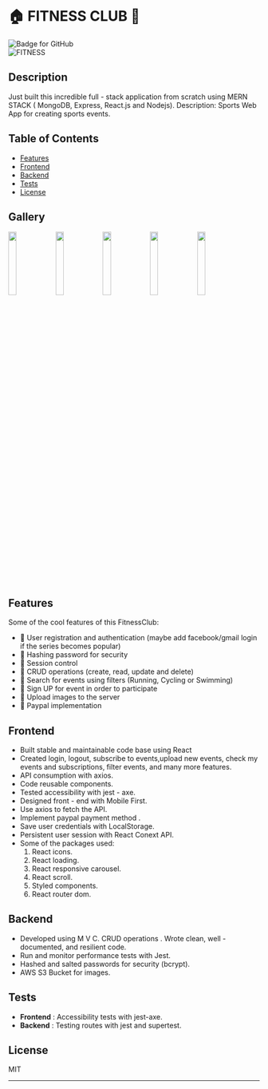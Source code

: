 # :house: FITNESS CLUB :muscle:
  ![Badge for GitHub](https://img.shields.io/github/languages/top/jordanwhunter/readme-generator?style=flat&logo=appveyor) <br/>
![FITNESS](https://user-images.githubusercontent.com/47585614/110193559-3afeb880-7dfa-11eb-8fa8-b942f7515f4d.gif)

  
  ## Description 

Just built this incredible full - stack application from scratch using MERN STACK ( MongoDB, Express, React.js and Nodejs).
Description: Sports Web App for creating sports events.

  ## Table of Contents
  * [Features](#features)
  * [Frontend](#frontend)
  * [Backend](#backend)
  * [Tests](#tests)
  * [License](#license)
  
  ## Gallery
  <img src="https://i.ibb.co/Z6XXM2w/FItness-Club.png" width="18%"></img> <img src="https://i.ibb.co/0YBz09w/Screenshot-from-2021-03-05-21-35-05.png" width="18%"></img>  <img src="https://i.ibb.co/dpZxrn7/Screenshot-from-2021-03-05-21-34-21.png" width="18%"></img> <img src="https://i.ibb.co/RpDShY3/Screenshot-from-2021-03-05-21-35-18.png" width="18%"></img> <img src="https://i.ibb.co/f2HbSSY/Screenshot-from-2021-03-05-21-33-35.png" width="18%"></img> 
  
  ## Features
  
 Some of the cool features of this FitnessClub:
* :muscle: User registration and authentication (maybe add facebook/gmail login if the series becomes popular)
* :muscle: Hashing password for security
* :muscle: Session control
* :muscle: CRUD operations (create, read, update and delete)
* :muscle: Search for events using filters (Running, Cycling or Swimming)
* :muscle: Sign UP for event in order to participate
* :muscle: Upload images to the server
* :muscle: Paypal implementation
  
## Frontend 

* Built stable and maintainable code base using React
* Created login, logout, subscribe to events,upload new events, check my events and subscriptions,
filter events, and many more features.
* API consumption with axios.
* Code reusable components.
* Tested accessibility with jest - axe.
* Designed front - end with Mobile First.
* Use axios to fetch the API.
* Implement paypal payment method .
* Save user credentials with LocalStorage.
* Persistent user session with React Conext API.
* Some of the packages used:
    1. React icons.
    2. React loading.
    3. React responsive carousel.
    4. React scroll.
    5. Styled components.
    6. React router dom.  

## Backend


* Developed using M V C. CRUD operations . Wrote clean, well - documented, and resilient code.
* Run and monitor performance tests with Jest. 
* Hashed and salted passwords for security (bcrypt).
* AWS S3 Bucket for images.

## Tests


* **Frontend** : Accessibility tests with jest-axe.
* **Backend** : Testing routes with jest and supertest.

## License

MIT

---
